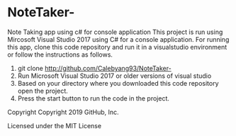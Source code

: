 # NoteTaker-
Note Taking app using c# for console application
This project is run using Mircosoft Visual Studio 2017 using C# for a console application. 
For running this app, clone this code repository and run it in a visualstudio environment or follow the instructions as follows.


1. git clone http://github.com/Calebyang93/NoteTaker-
2. Run Microsoft Visual Studio 2017 or older versions of visual studio
3. Based on your directory where you downloaded this code repository open the project. 
4. Press the start button to run the code in the project. 


Copyright
Copyright 2019 GitHub, Inc.

Licensed under the MIT License
